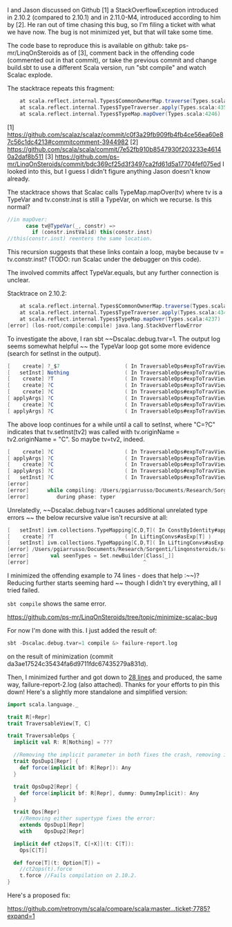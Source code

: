 I and Jason discussed on Github [1] a StackOverflowException introduced in 2.10.2 (compared to 2.10.1) and in 2.11.0-M4, introduced according to him by [2]. He ran out of time chasing this bug, so I'm filing a ticket with what we have now. The bug is not minimized yet, but that will take some time.

The code base to reproduce this is available on github: take ps-mr/LinqOnSteroids as of [3], comment back in the offending code (commented out in that commit), or take the previous commit and change build.sbt to use a different Scala version, run "sbt compile" and watch Scalac explode.

The stacktrace repeats this fragment:
```scala
    at scala.reflect.internal.Types$CommonOwnerMap.traverse(Types.scala:5100)
    at scala.reflect.internal.Types$TypeTraverser.apply(Types.scala:4351)
    at scala.reflect.internal.Types$TypeMap.mapOver(Types.scala:4246)
```

[1] https://github.com/scalaz/scalaz/commit/c0f3a29fb909fb4fb4ce56ea60e87c56c1dc4213#commitcomment-3944982
[2] https://github.com/scala/scala/commit/7e52fb910b8547930f203233e46140a2daf8b511
[3] https://github.com/ps-mr/LinqOnSteroids/commit/bdc369cf25d3f3497ca2fd61d5a17704fef075ed
I looked into this, but I guess I didn't figure anything Jason doesn't know already.

The stacktrace shows that Scalac calls TypeMap.mapOver(tv) where tv is a TypeVar and tv.constr.inst is still a TypeVar, on which we recurse. Is this normal?

```scala
//in mapOver:
      case tv@TypeVar(_, constr) =>
        if (constr.instValid) this(constr.inst)
//this(constr.inst) reenters the same location.
```

This recursion suggests that these links contain a loop, maybe because tv = tv.constr.inst? (TODO: run Scalac under the debugger on this code).

The involved commits affect TypeVar.equals, but any further connection is unclear.

Stacktrace on 2.10.2:
```scala
	at scala.reflect.internal.Types$CommonOwnerMap.traverse(Types.scala:5091)
	at scala.reflect.internal.Types$TypeTraverser.apply(Types.scala:4342)
	at scala.reflect.internal.Types$TypeMap.mapOver(Types.scala:4237)
[error] (los-root/compile:compile) java.lang.StackOverflowError
```
To investigate the above, I ran sbt ~~Dscalac.debug.tvar=1. The output log seems somewhat helpful ~~ the TypeVar loop got some more evidence (search for setInst in the output).

```scala
[    create] ?_$7                     ( In TraversableOps#expToTravViewExp2[T,C[X] <: Traversable[X] with scala.collection.TraversableLike[X,C[X]]]#t )
[   setInst] Nothing                  ( In TraversableOps#expToTravViewExp2[T,C[X] <: Traversable[X] with scala.collection.TraversableLike[X,C[X]]]#t, _$7=Nothing )
[    create] ?T                       ( In TraversableOps#expToTravViewExp2[T,C[X] <: Traversable[X] with scala.collection.TraversableLike[X,C[X]]] )
[    create] ?C                       ( In TraversableOps#expToTravViewExp2[T,C[X] <: Traversable[X] with scala.collection.TraversableLike[X,C[X]]] )
[    create] ?C                       ( In TraversableOps#expToTravViewExp2[T,C[X] <: Traversable[X] with scala.collection.TraversableLike[X,C[X]]] )
[ applyArgs] ?C                       ( In TraversableOps#expToTravViewExp2[T,C[X] <: Traversable[X] with scala.collection.TraversableLike[X,C[X]]], apply args ?T to C )
[    create] ?C                       ( In TraversableOps#expToTravViewExp2[T,C[X] <: Traversable[X] with scala.collection.TraversableLike[X,C[X]]] )
[ applyArgs] ?C                       ( In TraversableOps#expToTravViewExp2[T,C[X] <: Traversable[X] with scala.collection.TraversableLike[X,C[X]]], apply args ?T to C )
```

The above loop continues for a while until a call to setInst, where "C=?C" indicates that tv.setInst(tv2) was called with tv.originName = tv2.originName = "C". So maybe tv=tv2, indeed.

```scala
[    create] ?C                       ( In TraversableOps#expToTravViewExp2[T,C[X] <: Traversable[X] with scala.collection.TraversableLike[X,C[X]]] )
[ applyArgs] ?C                       ( In TraversableOps#expToTravViewExp2[T,C[X] <: Traversable[X] with scala.collection.TraversableLike[X,C[X]]], apply args ?T to C )
[    create] ?C                       ( In TraversableOps#expToTravViewExp2[T,C[X] <: Traversable[X] with scala.collection.TraversableLike[X,C[X]]] )
[ applyArgs] ?C                       ( In TraversableOps#expToTravViewExp2[T,C[X] <: Traversable[X] with scala.collection.TraversableLike[X,C[X]]], apply args ?T to C )
[   setInst] ?C                       ( In TraversableOps#expToTravViewExp2[T,C[X] <: Traversable[X] with scala.collection.TraversableLike[X,C[X]]], C=?C )
[error]
[error]      while compiling: /Users/pgiarrusso/Documents/Research/Sorgenti/linqonsteroids/src/main/scala/ivm/expressiontree/traversableOps.scala
[error]         during phase: typer
```
Unrelatedly, ~~Dscalac.debug.tvar=1 causes additional unrelated type errors ~~ the below recursive value isn't recursive at all:

```scala
[   setInst] ivm.collections.TypeMapping[C,D,T]( In ConstByIdentity#apply[T], T=ivm.collections.TypeMapping[C,D,T] )
[    create] ?T                       ( In LiftingConvs#asExp[T] )
[   setInst] ivm.collections.TypeMapping[C,D,T]( In LiftingConvs#asExp[T], T=ivm.collections.TypeMapping[C,D,T] )
[error] /Users/pgiarrusso/Documents/Research/Sorgenti/linqonsteroids/src/main/scala/ivm/expressiontree/traversableOps.scala:587: recursive value seenTypes needs type
[error]       val seenTypes = Set.newBuilder[Class[_]]
[error]                                     ^
```
I minimized the offending example to 74 lines - does that help :~~)? Reducing further starts seeming hard ~~ though I didn't try everything, all I tried failed.

`sbt compile` shows the same error.

https://github.com/ps-mr/LinqOnSteroids/tree/topic/minimize-scalac-bug

For now I'm done with this.
I just added the result of:
```scala
sbt -Dscalac.debug.tvar=1 compile &> failure-report.log
```
on the result of minimization (commit da3ae17524c35434fa6d9711fdc67435279a831d).

Then, I minimized further and got down to [28 lines](https://github.com/ps-mr/LinqOnSteroids/commit/01c9e35db6c5fc12c50638a1cf0951da33934aef) and produced, the same way, failure-report-2.log (also attached).
Thanks for your efforts to pin this down! Here's a slightly more standalone and simplified version:

```scala
import scala.language._

trait R[+Repr]
trait TraversableView[T, C]

trait TraversableOps {
  implicit val R: R[Nothing] = ???

  //Removing the implicit parameter in both fixes the crash, removing it into one only gives a valid compiler error.
  trait OpsDup1[Repr] {
    def force(implicit bf: R[Repr]): Any
  }

  trait OpsDup2[Repr] {
    def force(implicit bf: R[Repr], dummy: DummyImplicit): Any
  }

  trait Ops[Repr]
    //Removing either supertype fixes the error:
    extends OpsDup1[Repr]
    with    OpsDup2[Repr]

  implicit def ct2ops[T, C[+X]](t: C[T]):
    Ops[C[T]]

  def force[T](t: Option[T]) =
    //ct2ops(t).force
    t.force //Fails compilation on 2.10.2.
}

```

Here's a proposed fix:
 
  https://github.com/retronym/scala/compare/scala:master...ticket;7785?expand=1
